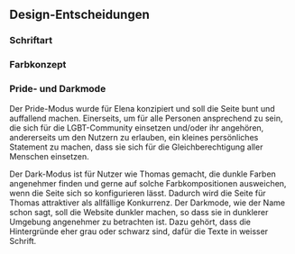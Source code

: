 ## Design-Entscheidungen

### Schriftart

### Farbkonzept


### Pride- und Darkmode

Der Pride-Modus wurde für Elena konzipiert und soll die Seite bunt und auffallend machen. Einerseits, um für alle Personen ansprechend zu
sein, die sich für die LGBT-Community einsetzen und/oder ihr angehören, andererseits um den Nutzern zu erlauben, ein kleines persönliches
Statement zu machen, dass sie sich für die Gleichberechtigung aller Menschen einsetzen.

Der Dark-Modus ist für Nutzer wie Thomas gemacht, die dunkle Farben angenehmer finden und gerne auf solche Farbkompositionen ausweichen,
wenn die Seite sich so konfigurieren lässt. Dadurch wird die Seite für Thomas attraktiver als allfällige Konkurrenz. Der Darkmode, wie
der Name schon sagt, soll die Website dunkler machen, so dass sie in dunklerer Umgebung angenehmer zu betrachten ist. Dazu gehört, dass
die Hintergründe eher grau oder schwarz sind, dafür die Texte in weisser Schrift.
